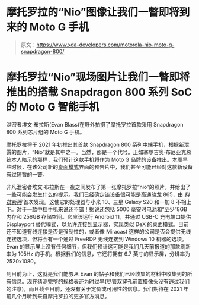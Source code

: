 # 摩托罗拉的“Nio”图像让我们一瞥即将到来的 Moto G 手机

> 原文：<https://www.xda-developers.com/motorola-nio-moto-g-snapdragon-800/>

# 摩托罗拉“Nio”现场图片让我们一瞥即将推出的搭载 Snapdragon 800 系列 SoC 的 Moto G 智能手机

泄密者埃文·布拉斯(Evan Blass)在野外拍摄了摩托罗拉首款采用 Snapdragon 800 系列芯片组的 Moto G 手机。

摩托罗拉将于 2021 年初推出其首款 Snapdragon 800 系列中端手机，根据新泄露的图片，“Nio”就是其中之一。当然，那是一个代号。正如塞尔吉奥·布尼亚克总统本人暗示的那样，我们预计这款手机将作为 Moto G 品牌的设备推出。本周早些时候，在该公司新的[桌面模式](https://www.xda-developers.com/motorola-android-11-update-desktop-mode-pc-integration/)界面的预告片中，我们甚至可能已经对这款新设备有过短暂的一瞥。

非凡泄密者埃文·布拉斯在一夜之间发布了第一张摩托罗拉“nio”的照片，并给出了一些可能会发生什么的提示。我们已经确定该设备很可能是高通骁龙 865，由 *[科技新闻](https://www.techniknews.net/news/motorola-nio-neues-flaggschiff-im-anmarsch-exklusiv/)* 首次发现。这使它的处理器与小米 10、三星 Galaxy S20 和一加 8 不相上下。对于一款中档手机来说还不错！据说还包括 5000 毫安时电池和“至少”8GB 内存和 256GB 存储空间。它应该运行 Android 11，并通过 USB-C 充电端口提供 Displayport 替代模式，以允许连接到显示器，实现类似 DeX 的桌面模式。目前还不知道有线连接是否是强制性的，或者像 Miracast 这样的公司是否会提供无线连接选项，但将会有一个通过 FreeRDP 无线连接到 Windows 10 机器的选项。Evan 的显示屏上没有任何细节，但我们预计这可能是我们几天前报道的那款刷新率为 105Hz 的手机。根据我们的信息，它还将拥有 6.7 英寸的显示屏，分辨率为 2520x1080。

到目前为止，这就是我们能够从 Evan 的帖子和我们已经收集的材料中收集到的所有信息。现在猜测完整的规格表还为时过早(尽管双穿孔前置摄像头没有逃过我们的注意)，而且截至目前，还没有关于定价或可用性的信息。我们期待在 2021 年前几个月听到来自摩托罗拉的更多官方消息。